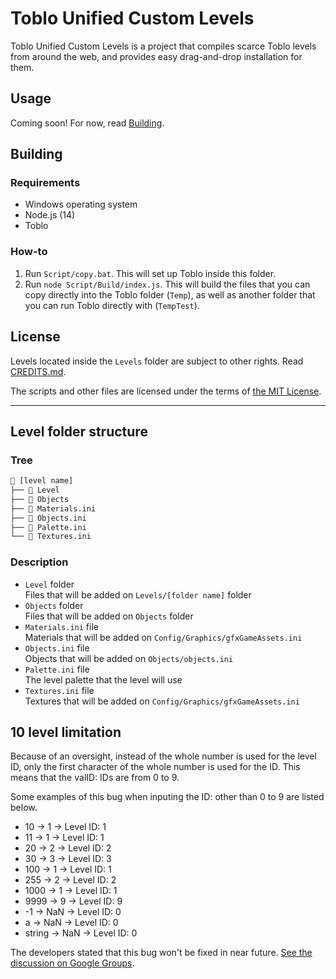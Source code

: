 # Toblo Unified Custom Levels

Toblo Unified Custom Levels is a project that compiles scarce Toblo levels from around the web, and provides easy drag-and-drop installation for them.

## Usage

Coming soon! For now, read [Building](#building).

## Building

### Requirements

- Windows operating system
- Node.js (14)
- Toblo

### How-to

1. Run `Script/copy.bat`. This will set up Toblo inside this folder.
2. Run `node Script/Build/index.js`. This will build the files that you can copy directly into the Toblo folder (`Temp`), as well as another folder that you can run Toblo directly with (`TempTest`).

## License

Levels located inside the `Levels` folder are subject to other rights. Read [CREDITS.md](CREDITS.md).

The scripts and other files are licensed under the terms of [the MIT License](LICENSE).

----


## Level folder structure

### Tree

```bash
📁 [level name]
├── 📁 Level
├── 📁 Objects
├── 📄 Materials.ini
├── 📄 Objects.ini
├── 📄 Palette.ini
└── 📄 Textures.ini
```

### Description

- `Level` folder  
  Files that will be added on `Levels/[folder name]` folder
- `Objects` folder  
  Files that will be added on `Objects` folder
- `Materials.ini` file  
  Materials that will be added on `Config/Graphics/gfxGameAssets.ini`
- `Objects.ini` file  
  Objects that will be added on `Objects/objects.ini`
- `Palette.ini` file  
  The level palette that the level will use
- `Textures.ini` file  
  Textures that will be added on `Config/Graphics/gfxGameAssets.ini`

## 10 level limitation

Because of an oversight, instead of the whole number is used for the level ID, only the first character of the whole number is used for the ID. This means that the valID: IDs are from 0 to 9.

Some examples of this bug when inputing the ID: other than 0 to 9 are listed below.
- 10 → 1 → Level ID: 1
- 11 → 1 → Level ID: 1
- 20 → 2 → Level ID: 2
- 30 → 3 → Level ID: 3
- 100 → 1 → Level ID: 1
- 255 → 2 → Level ID: 2
- 1000 → 1 → Level ID: 1
- 9999 → 9 → Level ID: 9
- -1 → NaN → Level ID: 0
- a → NaN → Level ID: 0
- string → NaN → Level ID: 0

The developers stated that this bug won't be fixed in near future. [See the discussion on Google Groups](https://groups.google.com/g/toblolevels/c/i28OKqDzFy8).
